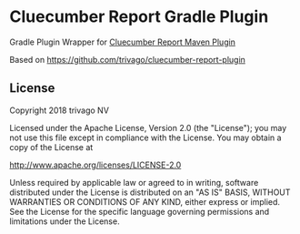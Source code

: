 # Cluecumber Report Gradle Plugin
Gradle Plugin Wrapper for [Cluecumber Report Maven Plugin](https://github.com/trivago/cluecumber-report-plugin) 

Based on https://github.com/trivago/cluecumber-report-plugin

## License

Copyright 2018 trivago NV

Licensed under the Apache License, Version 2.0 (the "License"); you may not use this file except in compliance with the License. You may obtain a copy of the License at

http://www.apache.org/licenses/LICENSE-2.0

Unless required by applicable law or agreed to in writing, software distributed under the License is distributed on an "AS IS" BASIS, WITHOUT WARRANTIES OR CONDITIONS OF ANY KIND, either express or implied. See the License for the specific language governing permissions and limitations under the License.